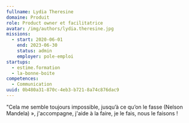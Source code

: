 ```yaml
---
fullname: Lydia Theresine
domaine: Produit
role: Product owner et facilitatrice
avatar: /img/authors/lydia.theresine.jpg
missions:
  - start: 2020-06-01
    end: 2023-06-30
    status: admin
    employer: pole-emploi
startups:
  - estime.formation
  - la-bonne-boite
competences:
  - Communication
uuid: 0b480a31-870c-4eb3-b721-8a74c876dac9
---
```

"Cela me semble toujours impossible, jusqu’à ce qu’on le fasse (Nelson Mandela) », j'accompagne, j'aide à la faire,  je le fais, nous le faisons !
